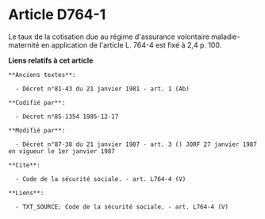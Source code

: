 # Article D764-1

Le taux de la cotisation due au régime d'assurance volontaire maladie-maternité en application de l'article L. 764-4 est fixé
à 2,4 p. 100.

**Liens relatifs à cet article**

	**Anciens textes**:

	  - Décret n°81-43 du 21 janvier 1981 - art. 1 (Ab)

	**Codifié par**:

	  - Décret n°85-1354 1985-12-17

	**Modifié par**:

	  - Décret n°87-38 du 21 janvier 1987 - art. 3 () JORF 27 janvier 1987 en vigueur le 1er janvier 1987

	**Cite**:

	  - Code de la sécurité sociale. - art. L764-4 (V)

	**Liens**:

	  - TXT_SOURCE: Code de la sécurité sociale. - art. L764-4 (V)
